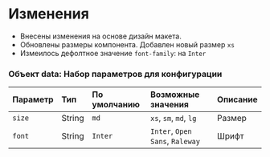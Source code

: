 # Изменения

- Внесены изменения на основе дизайн макета.
- Обновлены размеры компонента. Добавлен новый размер `xs`
- Измеилось дефолтное значение `font-family`: на `Inter`

### Объект data: Набор параметров для конфигурации

| Параметр     | Тип     | По умолчанию | Возможные значения               | Описание  |
|:-------------|:--------|:-------------|:---------------------------------|:----------|
| `size`       | String  | `md`         | `xs`, `sm`, `md`, `lg`           | Размер    |
| `font`       | String  | `Inter`      | `Inter`, `Open Sans`, `Raleway`  | Шрифт     |

